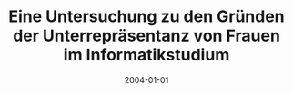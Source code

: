 ---
abstract: ''
authors:
- Elisabeth Lehner
date: '2004-01-01'
featured: false
publication_types:
- '7'
publishDate: '2004-01-01'
title: Eine Untersuchung zu den Gründen der Unterrepräsentanz von Frauen im Informatikstudium
url_pdf: ''
---